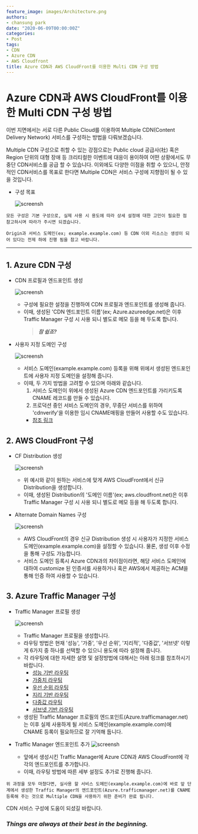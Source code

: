 ```yaml
---
feature_image: images/Architecture.png
authors:
- chansung park
date: "2020-06-09T00:00:00Z"
categories:
- Post
tags:
- CDN
- Azure CDN
- AWS Cloudfront
title: Azure CDN과 AWS CloudFront를 이용한 Multi CDN 구성 방법
---
```


# Azure CDN과 AWS CloudFront를 이용한 Multi CDN 구성 방법

이번 지면에서는 서로 다른 Public Cloud를 이용하여 Multiple CDN(Content Delivery Network) 서비스를 구성하는 방법을 다뤄보겠습니다.

Multiple CDN 구성으로 취할 수 있는 강점으로는 Public cloud 공급사(社) 혹은 Region 단위의 대형 장애 등 크리티컬한 이벤트에 대응이 용이하여 어떤 상황에서도 무중단 CDN서비스를 공급 할 수 있습니다. 이외에도 다양한 이점을 취할 수 있으니, 안정적인 CDN서비스를 목표로 한다면 Multiple CDN은 서비스 구성에 지향점이 될 수 있을 것입니다.


* 구성 목표

    ![screensh](images/Architecture.png)

```
모든 구성은 기본 구성으로, 실제 사용 시 용도에 따라 상세 설정에 대한 고민이 필요한 점 참고하시며 따라가 주시면 되겠습니다.
```
```
Origin과 서비스 도메인(ex; example.example.com) 등 CDN 이외 리소스는 생성이 되어 있다는 전제 하에 진행 됨을 참고 바랍니다.
```
-----

## 1. Azure CDN 구성

* CDN 프로필과 엔드포인트 생성

    ![screensh](images/Azurecdn.png)
    - 구성에 필요한 설정을 진행하여 CDN 프로필과 엔드포인트를 생성해 줍니다.
    - 이때, 생성된 'CDN 엔드포인트 이름'(ex; Azure.azureedge.net)은 이후 Traffic Manager 구성 시 사용 되니 별도로 메모 등을 해 두도록 합니다.
        > **_참 쉽죠?_**

* 사용자 지정 도메인 구성

    ![screensh](images/customdomain.png)
    - 서비스 도메인(example.example.com) 등록을 위해 위에서 생성된 엔드포인트에 사용자 지정 도메인을 설정해 줍니다.
    - 이때, 두 가지 방법을 고려할 수 있으며 아래와 같습니다.
        1) 서비스 도메인이 위에서 생성된 Azure CDN 엔드포인트를 가리키도록 CNAME 레코드를 만들 수 있습니다.
        2) 프로덕션 중인 서비스 도메인의 경우, 무중단 서비스를 위하여 'cdnverify'을 이용한 임시 CNAME매핑을 만들어 사용할 수도 있습니다.
        * [참조 링크](https://docs.microsoft.com/ko-kr/azure/cdn/cdn-map-content-to-custom-domain)


## 2. AWS CloudFront 구성

* CF Distribution 생성

    ![screensh](images/distnew1.png)
    - 위 예시와 같이 원하는 서비스에 맞게 AWS CloudFront에서 신규 Distribution을 생성합니다.
    - 이때, 생성된 Distribution의 '도메인 이름'(ex; aws.cloudfront.net)은 이후 Traffic Manager 구성 시 사용 되니 별도로 메모 등을 해 두도록 합니다.

* Alternate Domain Names 구성

    ![screensh](images/distnew2.png)
    - AWS CloudFront의 경우 신규 Distribution 생성 시 사용자가 지정한 서비스 도메인(example.example.com)을 설정할 수 있습니다. 물론, 생성 이후 수정을 통해 구성도 가능합니다.
    - 서비스 도메인 등록시 Azure CDN과의 차이점이라면, 해당 서비스 도메인에 대하여 customize 된 인증서를 사용하거나 혹은 AWS에서 제공하는 ACM을 통해 인증 하여 사용할 수 있습니다.


## 3. Azure Traffic Manager 구성

* Traffic Manager 프로필 생성

    ![screensh](images/tmmake.png)
    - Traffic Manager 프로필을 생성합니다.
    - 라우팅 방법은 현재 '성능', '가중', '우선 순위', '지리적', '다중값', '서브넷' 이렇게 6가지 중 하나를 선택할 수 있으니 용도에 따라 설정해 줍니다.
    - 각 라우팅에 대한 자세한 설명 및 설정방법에 대해서는 아래 링크를 참조하시기 바랍니다.
        * [성능 기반 라우팅](https://docs.microsoft.com/ko-kr/azure/traffic-manager/traffic-manager-configure-performance-routing-method)
        * [가중치 라우팅](https://docs.microsoft.com/ko-kr/azure/traffic-manager/tutorial-traffic-manager-weighted-endpoint-routing)
        * [우선 순위 라우팅](https://docs.microsoft.com/ko-kr/azure/traffic-manager/traffic-manager-configure-priority-routing-method)
        * [지리 기반 라우팅](https://docs.microsoft.com/ko-kr/azure/traffic-manager/traffic-manager-configure-geographic-routing-method)
        * [다중값 라우팅](https://docs.microsoft.com/ko-kr/azure/traffic-manager/traffic-manager-configure-multivalue-routing-method)
        * [서브넷 기반 라우팅](https://docs.microsoft.com/ko-kr/azure/traffic-manager/traffic-manager-configure-subnet-routing-method)
    - 생성된 Traffic Manager 프로필의 엔드포인트(Azure.trafficmanager.net)는 이후 실제 사용하게 될 서비스 도메인(example.example.com)에 CNAME 등록이 필요하므로 잘 기억해 둡니다.

* Traffic Manager 엔드포인트 추가
    ![screensh](images/tmendmake.png)
    - 앞에서 생성시킨 Traffic Manager에 Azure CDN과 AWS CloudFront에 각각의 엔드포인트를 추가합니다.
    - 이때, 라우팅 방법에 따른 세부 설정도 추가로 진행해 줍니다.

```
위 과정을 모두 마쳤다면, 실사용 할 서비스 도메인(example.example.com)에 바로 앞 단계에서 생성한 Traffic Manager의 엔드포인트(Azure.trafficmanager.net)를 CNAME 등록해 주는 것으로 Multiple CDN을 사용하기 위한 준비가 완료 됩니다.
```

CDN 서비스 구성에 도움이 되셨길 바랍니다.
### _Things are always at their best in the beginning._
